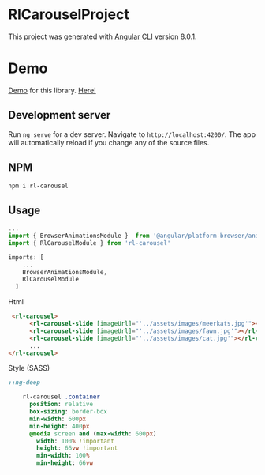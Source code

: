# RlCarouselProject

This project was generated with [Angular CLI](https://github.com/angular/angular-cli) version 8.0.1.

# Demo
[Demo](http://libs.rl.org.pl/carousel/) for this library. [Here!](http://libs.rl.org.pl/carousel/)

## Development server

Run `ng serve` for a dev server. Navigate to `http://localhost:4200/`. The app will automatically reload if you change any of the source files.


## NPM

```bash
npm i rl-carousel
````


## Usage
```typescript
...
import { BrowserAnimationsModule }  from '@angular/platform-browser/animations';
import { RlCarouselModule } from 'rl-carousel'

imports: [
    ... 
    BrowserAnimationsModule,   
    RlCarouselModule
  ]
````

Html

```html
 <rl-carousel>
      <rl-carousel-slide [imageUrl]="'../assets/images/meerkats.jpg'"></rl-carousel-slide>
      <rl-carousel-slide [imageUrl]="'../assets/images/fawn.jpg'"></rl-carousel-slide>
      <rl-carousel-slide [imageUrl]="'../assets/images/cat.jpg'"></rl-carousel-slide>
      ...
</rl-carousel>
````

Style (SASS)

```sass
::ng-deep  

    rl-carousel .container
      position: relative
      box-sizing: border-box
      min-width: 600px
      min-height: 400px
      @media screen and (max-width: 600px)
        width: 100% !important
        height: 66vw !important
        min-width: 100%
        min-height: 66vw
````
